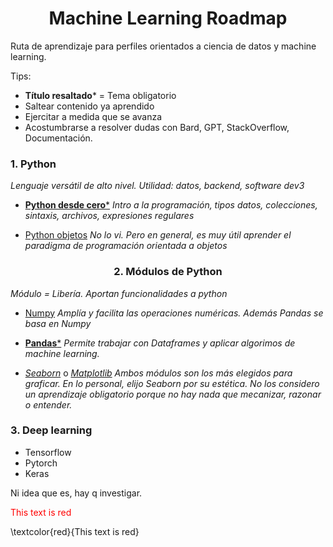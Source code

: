 <h1 align='center'>Machine Learning Roadmap</h1>

Ruta de aprendizaje para perfiles orientados a ciencia de datos y machine learning.

Tips:
- **Título resaltado*** = Tema obligatorio
- Saltear contenido ya aprendido
- Ejercitar a medida que se avanza
- Acostumbrarse a resolver dudas con Bard, GPT, StackOverflow, Documentación.

### 1. Python
*Lenguaje versátil de alto nivel. Utilidad: datos, backend, software dev3*

- [**Python desde cero***](https://youtu.be/nKPbfIU442g?si=7K1FnMw_VqU6Cp0t)
*Intro a la programación, tipos datos, colecciones, sintaxis, archivos, expresiones regulares*

- [Python objetos](https://youtu.be/HtKqSJX7VoM?si=TMJma4HQQUcUw8Af)
*No lo vi. Pero en general, es muy útil aprender el paradigma de programación orientada a objetos*

<h3 align='center'> 2. Módulos de Python</h3>
<span align='center'><em>Módulo = Libería. Aportan funcionalidades a python</em></span>

- [Numpy](https://www.youtube.com/playlist?list=PLeo1K3hjS3uset9zIVzJWqplaWBiacTEU)
*Amplía y facilita las operaciones numéricas. Además Pandas se basa en Numpy*

- [**Pandas***](https://www.youtube.com/playlist?list=PLeo1K3hjS3uuASpe-1LjfG5f14Bnozjwy)
*Permite trabajar con Dataframes y aplicar algorimos de machine learning.*

- [*Seaborn*](https://www.youtube.com/playlist?list=PLeo1K3hjS3uuASpe-1LjfG5f14Bnozjwy) o [*Matplotlib*](https://www.youtube.com/playlist?list=PLeo1K3hjS3uuASpe-1LjfG5f14Bnozjwy)
*Ambos módulos son los más elegidos para graficar. En lo personal, elijo Seaborn por su estética.
No los considero un aprendizaje obligatorio porque no hay nada que mecanizar, razonar o entender.*

### 3. Deep learning

- Tensorflow
- Pytorch
- Keras

Ni idea que es, hay q investigar.




<span style="color: red;">This text is red</span>

\textcolor{red}{This text is red}














